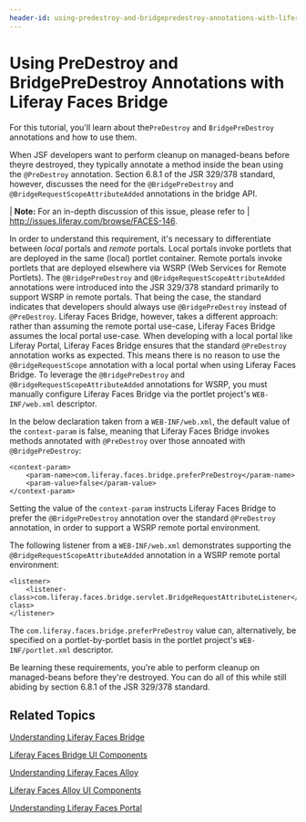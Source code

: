 ```yaml
---
header-id: using-predestroy-and-bridgepredestroy-annotations-with-liferay-faces-bridg
---
```


# Using PreDestroy and BridgePreDestroy Annotations with Liferay Faces Bridge

For this tutorial, you'll learn about the`PreDestroy` and `BridgePreDestroy`
annotations and how to use them. 

When JSF developers want to perform cleanup on managed-beans before theyre
destroyed, they typically annotate a method inside the bean using the
`@PreDestroy` annotation. Section 6.8.1 of the JSR 329/378 standard, however,
discusses the need for the `@BridgePreDestroy` and
`@BridgeRequestScopeAttributeAdded` annotations in the bridge API. 

| **Note:** For an in-depth discussion of this issue, please refer to
| <http://issues.liferay.com/browse/FACES-146>.

In order to understand this requirement, it's necessary to differentiate between
*local* portals and *remote* portals. Local portals invoke portlets that are
deployed in the same (local) portlet container. Remote portals invoke portlets
that are deployed elsewhere via WSRP (Web Services for Remote Portlets). The
`@BridgePreDestroy` and `@BridgeRequestScopeAttributeAdded` annotations were
introduced into the JSR 329/378 standard primarily to support WSRP in remote
portals. That being the case, the standard indicates that developers should
always use `@BridgePreDestroy` instead of `@PreDestroy`. Liferay Faces Bridge,
however, takes a different approach: rather than assuming the remote portal
use-case, Liferay Faces Bridge assumes the local portal use-case. When
developing with a local portal like Liferay Portal, Liferay Faces Bridge ensures
that the standard `@PreDestroy` annotation works as expected. This means there
is no reason to use the `@BridgeRequestScope` annotation with a local portal
when using Liferay Faces Bridge. To leverage the `@BridgePreDestroy` and
`@BridgeRequestScopeAttributeAdded` annotations for WSRP, you must manually
configure Liferay Faces Bridge via the portlet project's `WEB-INF/web.xml`
descriptor. 

In the below declaration taken from a `WEB-INF/web.xml`, the default value of
the `context-param` is false, meaning that Liferay Faces Bridge invokes methods
annotated with `@PreDestroy` over those annoated with `@BridgePreDestroy`: 

    <context-param>
        <param-name>com.liferay.faces.bridge.preferPreDestroy</param-name>
        <param-value>false</param-value>
    </context-param>

Setting the value of the `context-param` instructs Liferay Faces Bridge to
prefer the `@BridgePreDestroy` annotation over the standard `@PreDestroy`
annotation, in order to support a WSRP remote portal environment. 

The following listener from a `WEB-INF/web.xml` demonstrates supporting the
`@BridgeRequestScopeAttributeAdded` annotation in a WSRP remote portal
environment: 

    <listener>
        <listener-class>com.liferay.faces.bridge.servlet.BridgeRequestAttributeListener</listener-class>
    </listener>

The `com.liferay.faces.bridge.preferPreDestroy` value can, alternatively, be
specified on a portlet-by-portlet basis in the portlet project's
`WEB-INF/portlet.xml` descriptor. 

Be learning these requirements, you're able to perform cleanup on managed-beans
before they're destroyed. You can do all of this while still abiding by section
6.8.1 of the JSR 329/378 standard. 

## Related Topics

[Understanding Liferay Faces Bridge](/docs/6-2/tutorials/-/knowledge_base/t/understanding-liferay-faces-bridge)

[Liferay Faces Bridge UI Components](/docs/6-2/tutorials/-/knowledge_base/t/liferay-faces-bridge-ui-components)

[Understanding Liferay Faces Alloy](/docs/6-2/tutorials/-/knowledge_base/t/understanding-liferay-faces-alloy)

[Liferay Faces Alloy UI Components](/docs/6-2/tutorials/-/knowledge_base/t/liferay-faces-alloy-ui-components)

[Understanding Liferay Faces Portal](/docs/6-2/tutorials/-/knowledge_base/t/understanding-liferay-faces-portal)
